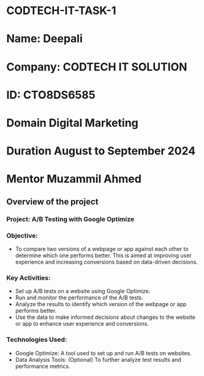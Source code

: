# CODTECH-IT-TASK-1

# **Name:** Deepali
# **Company:** CODTECH IT SOLUTION
# **ID:** CTO8DS6585
# **Domain** Digital Marketing 
# **Duration** August to September 2024
# **Mentor** Muzammil Ahmed


## Overview of the project

### Project: A/B Testing with Google Optimize

### Objective:
- To compare two versions of a webpage or app against each other to determine which one performs better. This is aimed at improving user experience and increasing conversions based on data-driven decisions.

### Key Activities:
- Set up A/B tests on a website using Google Optimize.
- Run and monitor the performance of the A/B tests.
- Analyze the results to identify which version of the webpage or app performs better.
- Use the data to make informed decisions about changes to the website or app to enhance user experience and conversions.
### Technologies Used:
- Google Optimize: A tool used to set up and run A/B tests on websites.
- Data Analysis Tools: (Optional) To further analyze test results and performance metrics.



